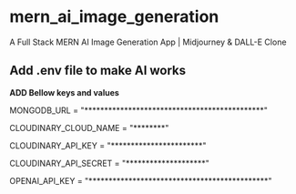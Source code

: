 # mern_ai_image_generation
A Full Stack MERN AI Image Generation App | Midjourney &amp; DALL-E Clone


## Add .env file to make AI works 

**ADD Bellow keys and values**

MONGODB_URL = "*********************************************"

CLOUDINARY_CLOUD_NAME = "********"

CLOUDINARY_API_KEY = "***********************"

CLOUDINARY_API_SECRET = "********************"

OPENAI_API_KEY = "*********************************************"




